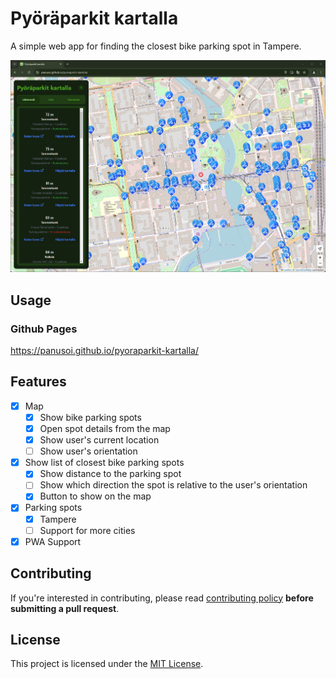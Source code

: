 # Pyöräparkit kartalla

A simple web app for finding the closest bike parking spot in Tampere.

![Screenshot](screeenshot_lg_1.png 'Screenshot')

## Usage

### Github Pages

https://panusoi.github.io/pyoraparkit-kartalla/

## Features

- [x] Map
  - [x] Show bike parking spots
  - [x] Open spot details from the map
  - [x] Show user's current location
  - [ ] Show user's orientation
- [x] Show list of closest bike parking spots
  - [x] Show distance to the parking spot
  - [ ] Show which direction the spot is relative to the user's orientation
  - [x] Button to show on the map
- [x] Parking spots
  - [x] Tampere
  - [ ] Support for more cities
- [x] PWA Support

## Contributing

If you're interested in contributing, please read [contributing policy](.github/CONTRIBUTING.md) **before submitting a pull request**.

## License

This project is licensed under the [MIT License](LICENSE).
